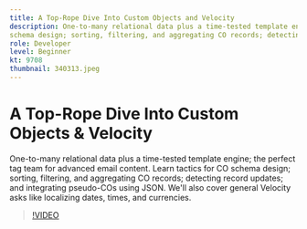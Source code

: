 ```yaml
---
title: A Top-Rope Dive Into Custom Objects and Velocity
description: One-to-many relational data plus a time-tested template engine; the perfect tag team for advanced email content. Learn tactics for CO
schema design; sorting, filtering, and aggregating CO records; detecting record updates; and integrating pseudo-COs using JSON.
role: Developer
level: Beginner
kt: 9708
thumbnail: 340313.jpeg
---
```


# A Top-Rope Dive Into Custom Objects & Velocity

One-to-many relational data plus a time-tested template engine; the perfect tag team for advanced email content. Learn tactics for CO
schema design; sorting, filtering, and aggregating CO records; detecting record updates; and integrating pseudo-COs using JSON. We'll
also cover general Velocity asks like localizing dates, times, and currencies.

>[!VIDEO](https://video.tv.adobe.com/v/340313/?quality=12&learn=on)